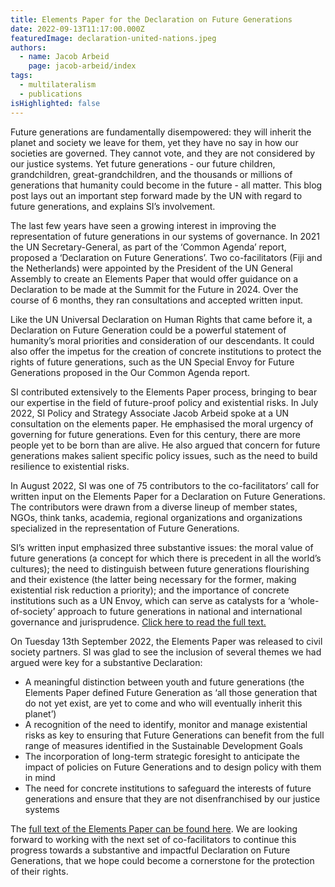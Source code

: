 ```yaml
---
title: Elements Paper for the Declaration on Future Generations
date: 2022-09-13T11:17:00.000Z
featuredImage: declaration-united-nations.jpeg
authors:
  - name: Jacob Arbeid
    page: jacob-arbeid/index
tags:
  - multilateralism
  - publications
isHighlighted: false
---
```

Future generations are fundamentally disempowered: they will inherit the planet and society we leave for them, yet they have no say in how our societies are governed. They cannot vote, and they are not considered by our justice systems. Yet future generations - our future children, grandchildren, great-grandchildren, and the thousands or millions of generations that humanity could become in the future - all matter. This blog post lays out an important step forward made by the UN with regard to future generations, and explains SI’s involvement.

The last few years have seen a growing interest in improving the representation of future generations in our systems of governance. In 2021 the UN Secretary-General, as part of the ‘Common Agenda’ report, proposed a ‘Declaration on Future Generations’. Two co-facilitators (Fiji and the Netherlands) were appointed by the President of the UN General Assembly to create an Elements Paper that would offer guidance on a Declaration to be made at the Summit for the Future in 2024. Over the course of 6 months, they ran consultations and accepted written input.

Like the UN Universal Declaration on Human Rights that came before it, a Declaration on Future Generation could be a powerful statement of humanity’s moral priorities and consideration of our descendants. It could also offer the impetus for the creation of concrete institutions to protect the rights of future generations, such as the UN Special Envoy for Future Generations proposed in the Our Common Agenda report. 

SI contributed extensively to the Elements Paper process, bringing to bear our expertise in the field of future-proof policy and existential risks. In July 2022, SI Policy and Strategy Associate Jacob Arbeid spoke at a UN consultation on the elements paper. He emphasised the moral urgency of governing for future generations. Even for this century, there are more people yet to be born than are alive. He also argued that concern for future generations makes salient specific policy issues, such as the need to build resilience to existential risks.

In August 2022, SI was one of 75 contributors to the co-facilitators’ call for written input on the Elements Paper for a Declaration on Future Generations. The contributors were drawn from a diverse lineup of member states, NGOs, think tanks, academia, regional organizations and organizations specialized in the representation of Future Generations.

SI’s written input emphasized three substantive issues: the moral value of future generations (a concept for which there is precedent in all the world’s cultures); the need to distinguish between future generations flourishing and their existence (the latter being necessary for the former, making existential risk reduction a priority); and the importance of concrete institutions such as a UN Envoy, which can serve as catalysts for a ‘whole-of-society’ approach to future generations in national and international governance and jurisprudence. [Click here to read the full text.](https://drive.google.com/file/d/1gTJds6rAwgtzxa4QpXQ5oGISnueyQQRw/view)

On Tuesday 13th September 2022, the Elements Paper was released to civil society partners. SI was glad to see the inclusion of several themes we had argued were key for a substantive Declaration:

* A meaningful distinction between youth and future generations (the Elements Paper defined Future Generation as ‘all those generation that do not yet exist, are yet to come and who will eventually inherit this planet’)
* A recognition of the need to identify, monitor and manage existential risks as key to ensuring that Future Generations can benefit from the full range of measures identified in the Sustainable Development Goals
* The incorporation of long-term strategic foresight to anticipate the impact of policies on Future Generations and to design policy with them in mind
* The need for concrete institutions to safeguard the interests of future generations and ensure that they are not disenfranchised by our justice systems

The [full text of the Elements Paper can be found here](https://www.un.org/pga/76/2022/09/12/general-assembly-declaration-on-future-generations-pga-letter/). We are looking forward to working with the next set of co-facilitators to continue this progress towards a substantive and impactful Declaration on Future Generations, that we hope could become a cornerstone for the protection of their rights.
